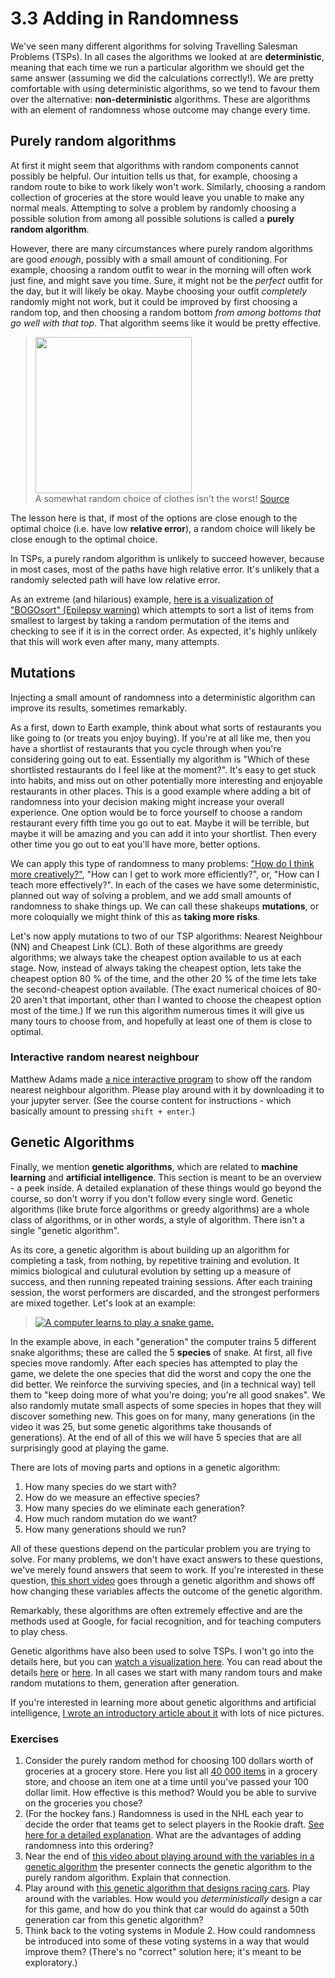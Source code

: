 # 3.3 Adding in Randomness

We've seen many different algorithms for solving Travelling Salesman Problems (TSPs). In all cases the algorithms we looked at are **deterministic**, meaning that each time we run a particular algorithm we should get the same answer (assuming we did the calculations correctly!). We are pretty comfortable with using deterministic algorithms, so we tend to favour them over the alternative: **non-deterministic** algorithms. These are algorithms with an element of randomness whose outcome may change every time.

## Purely random algorithms

At first it might seem that algorithms with random components cannot possibly be helpful. Our intuition tells us that, for example, choosing a random route to bike to work likely won't work. Similarly, choosing a random collection of groceries at the store would leave you unable to make any normal meals. Attempting to solve a problem by randomly choosing a possible solution from among all possible solutions is called a **purely random algorithm**.

However, there are many circumstances where purely random algorithms are good *enough*, possibly with a small amount of conditioning. For example, choosing a random outfit to wear in the morning will often work just fine, and might save you time. Sure, it might not be the *perfect* outfit for the day, but it will likely be okay. Maybe choosing your outfit *completely* randomly might not work, but it could be improved by first choosing a random top, and then choosing a random bottom *from among bottoms that go well with that top*. That algorithm seems like it would be pretty effective.

> <a href="url"><img src="https://recycledrose.files.wordpress.com/2010/08/dsc_0008.jpg" align="center" width="250" ></a>    
> A somewhat random choice of clothes isn't the worst! [Source](https://recycledrose.wordpress.com/2010/08/12/day-40-mismatch-style/)

The lesson here is that, if most of the options are close enough to the optimal choice (i.e. have low **relative error**), a random choice will likely be close enough to the optimal choice.

In TSPs, a purely random algorithm is unlikely to succeed however, because in most cases, most of the paths have high relative error. It's unlikely that a randomly selected path will have low relative error.

As an extreme (and hilarious) example, [here is a visualization of "BOGOsort" (Epilepsy warning)](https://www.youtube.com/watch?v=DaPJkYo2quc) which attempts to sort a list of items from smallest to largest by taking a random permutation of the items and checking to see if it is in the correct order. As expected, it's highly unlikely that this will work even after many, many attempts.

## Mutations

Injecting a small amount of randomness into a deterministic algorithm can improve its results, sometimes remarkably.

As a first, down to Earth example, think about what sorts of restaurants you like going to (or treats you enjoy buying). If you're at all like me, then you have a shortlist of restaurants that you cycle through when you're considering going out to eat. Essentially my algorithm is "Which of these shortlisted restaurants do I feel like at the moment?". It's easy to get stuck into habits, and miss out on other potentially more interesting and enjoyable restaurants in other places. This is a good example where adding a bit of randomness into your decision making might increase your overall experience. One option would be to force yourself to choose a random restaurant every fifth time you go out to eat. Maybe it will be terrible, but maybe it will be amazing and you can add it into your shortlist. Then every other time you go out to eat you'll have more, better options.

We can apply this type of randomness to many problems: ["How do I think more creatively?"](https://bigthink.com/in-their-own-words/the-necessity-of-creative-risk-taking), "How can I get to work more efficiently?", or, "How can I teach more effectively?". In each of the cases we have some deterministic, planned out way of solving a problem, and we add small amounts of randomness to shake things up. We can call these shakeups **mutations**, or more coloquially we might think of this as **taking more risks**.

Let's now apply mutations to two of our TSP algorithms: Nearest Neighbour (NN) and Cheapest Link (CL). Both of these algorithms are greedy algorithms; we always take the cheapest option available to us at each stage. Now, instead of always taking the cheapest option, lets take the cheapest option 80 % of the time, and the other 20 % of the time lets take the second-cheapest option available. (The exact numerical choices of 80-20 aren't that important, other than I wanted to choose the cheapest option most of the time.) If we run this algorithm numerous times it will give us many tours to choose from, and hopefully at least one of them is close to optimal.

### Interactive random nearest neighbour

Matthew Adams made [a nice interactive program](randomized-tsp.ipynb) to show off the random nearest neighbour algorithm. Please play around with it by downloading it to your jupyter server. (See the course content for instructions - which basically amount to pressing `shift + enter`.)

## Genetic Algorithms

Finally, we mention **genetic algorithms**, which are related to **machine learning** and **artificial intelligence**. This section is meant to be an overview - a peek inside. A detailed explanation of these things would go beyond the course, so don't worry if you don't follow every single word. Genetic algorithms (like brute force algorithms or greedy algorithms) are a whole class of algorithms, or in other words, a style of algorithm. There isn't a single "genetic algorithm".

As its core, a genetic algorithm is about building up an algorithm for completing a task, from nothing, by repetitive training and evolution. It mimics biological and culutural evolution by setting up a measure of success, and then running repeated training sessions. After each training session, the worst performers are discarded, and the strongest performers are mixed together. Let's look at an example:

> [![A computer learns to play a snake game.](https://img.youtube.com/3bhP7zulFfY/0.jpg)](https://www.youtube.com/watch?v=3bhP7zulFfY) 

In the example above, in each "generation" the computer trains 5 different snake algorithms; these are called the 5 **species** of snake. At first, all five species move randomly. After each species has attempted to play the game, we delete the one species that did the worst and copy the one the did better. We reinforce the surviving species, and (in a technical way) tell them to "keep doing more of what you're doing; you're all good snakes". We also randomly mutate small aspects of some species in hopes that they will discover something new. This goes on for many, many generations (in the video it was 25, but some genetic algorithms take thousands of generations). At the end of all of this we will have 5 species that are all surprisingly good at playing the game.

There are lots of moving parts and options in a genetic algorithm:

1. How many species do we start with?
2. How do we measure an effective species?
3. How many species do we eliminate each generation?
4. How much random mutation do we want?
5. How many generations should we run?

All of these questions depend on the particular problem you are trying to solve. For many problems, we don't have exact answers to these questions, we've merely found answers that seem to work. If you're interested in these question, [this short video](https://www.youtube.com/watch?v=nrKjSeoc7fc) goes through a genetic algorithm and shows off how changing these variables affects the outcome of the genetic algorithm.

Remarkably, these algorithms are often extremely effective and are the methods used at Google, for facial recognition, and for teaching computers to play chess.

Genetic algorithms have also been used to solve TSPs. I won't go into the details here, but you can [watch a visualization here](https://www.youtube.com/watch?v=bUEOuI2fK-M). You can read about the details [here](http://www.theprojectspot.com/tutorial-post/applying-a-genetic-algorithm-to-the-travelling-salesman-problem/5) or [here](https://medium.com/@becmjo/genetic-algorithms-and-the-travelling-salesman-problem-d10d1daf96a1). In all cases we start with many random tours and make random mutations to them, generation after generation.

If you're interested in learning more about genetic algorithms and artificial intelligence, [I wrote an introductory article about it](https://mikepawliuk.ca/2018/03/31/how-does-modern-ai-work-math-for-my-mom/) with lots of nice pictures.  

### Exercises

1. Consider the purely random method for choosing 100 dollars worth of groceries at a grocery store. Here you list all [40 000 items](https://www.marketwatch.com/story/grocery-stores-carry-40000-more-items-than-they-did-in-the-1990s-2017-06-07) in a grocery store, and choose an item one at a time until you've passed your 100 dollar limit. How effective is this method? Would you be able to survive on the groceries you chose?
2. (For the hockey fans.) Randomness is used in the NHL each year to decide the order that teams get to select players in the Rookie draft. [See here for a detailed explanation](https://www.sportsnet.ca/hockey/nhl/2018-nhl-draft-lottery-faq-need-know/). What are the advantages of adding randomness into this ordering?
3. Near the end of [this video about playing around with the variables in a genetic algorithm](https://www.youtube.com/watch?v=nrKjSeoc7fc) the presenter connects the genetic algorithm to the purely random algorithm. Explain that connection.
4. Play around with [this genetic algorithm that designs racing cars](http://rednuht.org/genetic_cars_2/). Play around with the variables. How would you *deterministically* design a car for this game, and how do you think that car would do against a 50th generation car from this genetic algorithm?
5. Think back to the voting systems in Module 2. How could randomness be introduced into some of these voting systems in a way that would improve them? (There's no "correct" solution here; it's meant to be exploratory.)
